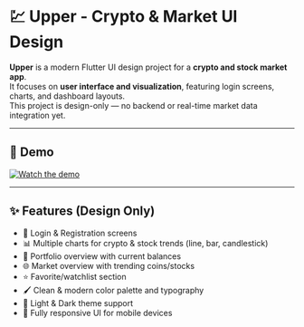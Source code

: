 # 💹 Upper - Crypto & Market UI Design

**Upper** is a modern Flutter UI design project for a **crypto and stock market app**.  
It focuses on **user interface and visualization**, featuring login screens, charts, and dashboard layouts.  
This project is design-only — no backend or real-time market data integration yet.

---

## 🎥 Demo
[![Watch the demo](https://img.youtube.com/vi/6b36DWBWI1c/0.jpg)](https://youtu.be/6b36DWBWI1c)


---

## ✨ Features (Design Only)

- 🔐 Login & Registration screens  
- 📊 Multiple charts for crypto & stock trends (line, bar, candlestick)  
- 💼 Portfolio overview with current balances  
- 🌐 Market overview with trending coins/stocks  
- ⭐ Favorite/watchlist section  
- 🖌️ Clean & modern color palette and typography  
- 🌙 Light & Dark theme support  
- 📱 Fully responsive UI for mobile devices  
